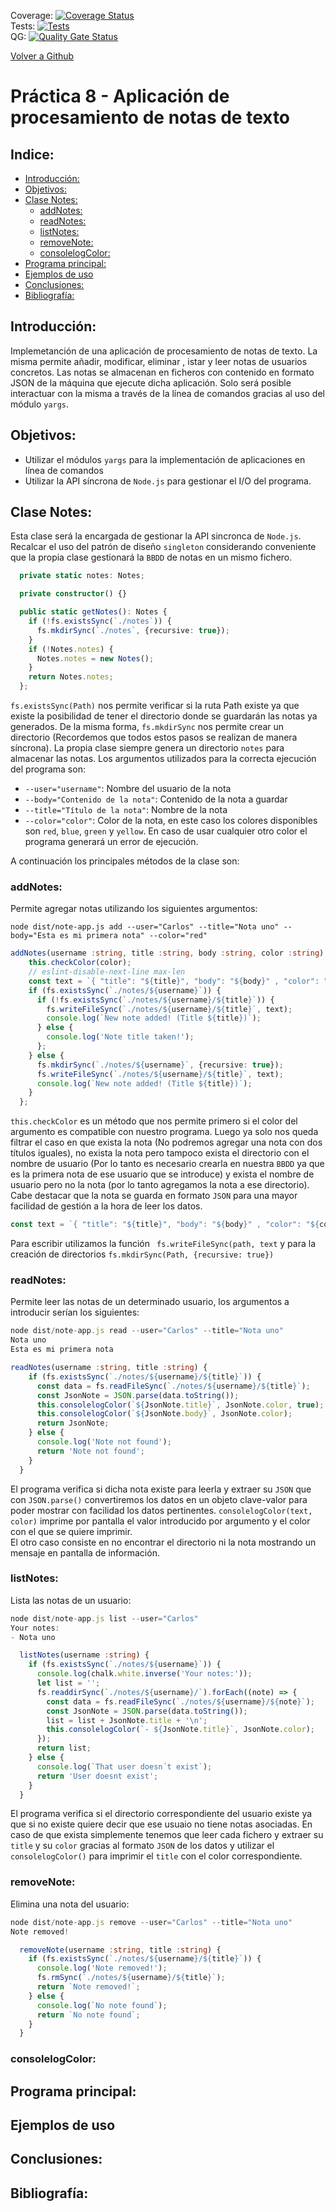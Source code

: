 Coverage:  [![Coverage Status](https://coveralls.io/repos/github/ULL-ESIT-INF-DSI-2021/ull-esit-inf-dsi-20-21-prct08-filesystem-notes-app-carlsjdh/badge.svg)](https://coveralls.io/github/ULL-ESIT-INF-DSI-2021/ull-esit-inf-dsi-20-21-prct08-filesystem-notes-app-carlsjdh)  
Tests: [![Tests](https://github.com/ULL-ESIT-INF-DSI-2021/ull-esit-inf-dsi-20-21-prct08-filesystem-notes-app-carlsjdh/actions/workflows/tests.yml/badge.svg)](https://github.com/ULL-ESIT-INF-DSI-2021/ull-esit-inf-dsi-20-21-prct08-filesystem-notes-app-carlsjdh/actions/workflows/tests.yml)   
QG:  [![Quality Gate Status](https://sonarcloud.io/api/project_badges/measure?project=ULL-ESIT-INF-DSI-2021_ull-esit-inf-dsi-20-21-prct08-filesystem-notes-app-carlsjdh&metric=alert_status)](https://sonarcloud.io/dashboard?id=ULL-ESIT-INF-DSI-2021_ull-esit-inf-dsi-20-21-prct08-filesystem-notes-app-carlsjdh)

[Volver a Github](https://github.com/ULL-ESIT-INF-DSI-2021/ull-esit-inf-dsi-20-21-prct08-filesystem-notes-app-carlsjdh)

<h1> Práctica 8 - Aplicación de procesamiento de notas de texto  </h1>
<h2> Indice: </h2>

- [Introducción:](#introducción)
- [Objetivos:](#objetivos)
- [Clase Notes:](#clase-notes)
  - [addNotes:](#addnotes)
  - [readNotes:](#readnotes)
  - [listNotes:](#listnotes)
  - [removeNote:](#removenote)
  - [consolelogColor:](#consolelogcolor)
- [Programa principal:](#programa-principal)
- [Ejemplos de uso](#ejemplos-de-uso)
- [Conclusiones:](#conclusiones)
- [Bibliografía:](#bibliografía)


## Introducción:
Implemetanción de una aplicación de procesamiento de notas de texto. La misma permite añadir, modificar, eliminar , istar y leer notas de usuarios concretos.
Las notas se almacenan en ficheros con contenido en formato JSON de la máquina que ejecute dicha aplicación. Solo será posible interactuar con la misma a través de la línea de comandos gracias al uso del módulo `yargs`.
## Objetivos:
- Utilizar el módulos `yargs` para la implementación de aplicaciones en línea de comandos
- Utilizar la API síncrona de `Node.js` para gestionar el I/O del programa.
## Clase Notes:
Esta clase será la encargada de gestionar la API sincronca de `Node.js`. Recalcar el uso del patrón de diseño `singleton` considerando conveniente que la propia clase gestionará la `BBDD` de notas en un mismo fichero.
```typescript
  private static notes: Notes;

  private constructor() {}

  public static getNotes(): Notes {
    if (!fs.existsSync(`./notes`)) {
      fs.mkdirSync(`./notes`, {recursive: true});
    }
    if (!Notes.notes) {
      Notes.notes = new Notes();
    }
    return Notes.notes;
  };
```

`fs.existsSync(Path)` nos permite verificar si la ruta Path existe ya que existe la posibilidad de tener el directorio donde se guardarán las notas ya generados. De la misma forma, `fs.mkdirSync` nos permite crear un directorio (Recordemos que todos estos pasos se realizan de manera síncrona).
La propia clase siempre genera un directorio `notes` para almacenar las notas.
Los argumentos utilizados para la correcta ejecución del programa son:
- `--user="username"`: Nombre del usuario de la nota
- `--body="Contenido de la nota"`: Contenido de la nota a guardar
- `--title="Título de la nota"`: Nombre de la nota
- `--color="color"`: Color de la nota, en este caso los colores disponibles son `red`, `blue`, `green` y `yellow`. En caso de usar cualquier otro color el programa generará un error de ejecución.

A continuación los principales métodos de la clase son:
### addNotes:
Permite agregar notas utilizando los siguientes argumentos:  

`node dist/note-app.js add --user="Carlos" --title="Nota uno" --body="Esta es mi primera nota" --color="red"`

````typescript
addNotes(username :string, title :string, body :string, color :string) {
    this.checkColor(color);
    // eslint-disable-next-line max-len
    const text = `{ "title": "${title}", "body": "${body}" , "color": "${color}" }`;
    if (fs.existsSync(`./notes/${username}`)) {
      if (!fs.existsSync(`./notes/${username}/${title}`)) {
        fs.writeFileSync(`./notes/${username}/${title}`, text);
        console.log(`New note added! (Title ${title})`);
      } else {
        console.log('Note title taken!');
      };
    } else {
      fs.mkdirSync(`./notes/${username}`, {recursive: true});
      fs.writeFileSync(`./notes/${username}/${title}`, text);
      console.log(`New note added! (Title ${title})`);
    }
  };
````
`this.checkColor` es un método que nos permite primero si el color del argumento es compatible con nuestro programa. Luego ya solo nos queda filtrar el caso en que exista la nota (No podremos agregar una nota con dos títulos iguales), no exista la nota pero tampoco exista el directorio con el nombre de usuario (Por lo tanto es necesario crearla en nuestra `BBDD` ya que es la primera nota de ese usuario que se introduce) y exista el nombre de usuario pero no la nota (por lo tanto agregamos la nota a ese directorio).
Cabe destacar que la nota se guarda en formato `JSON` para una mayor facilidad de gestión a la hora de leer los datos.

````typescript
const text = `{ "title": "${title}", "body": "${body}" , "color": "${color}" }`;
````
Para escribir utilizamos la función ` fs.writeFileSync(path, text` y para la creación de directorios `fs.mkdirSync(Path, {recursive: true})`  

### readNotes:
Permite leer las notas de un determinado usuario, los argumentos a introducir serían los siguientes:
````typescript
node dist/note-app.js read --user="Carlos" --title="Nota uno"
Nota uno
Esta es mi primera nota
````

````typescript
readNotes(username :string, title :string) {
    if (fs.existsSync(`./notes/${username}/${title}`)) {
      const data = fs.readFileSync(`./notes/${username}/${title}`);
      const JsonNote = JSON.parse(data.toString());
      this.consolelogColor(`${JsonNote.title}`, JsonNote.color, true);
      this.consolelogColor(`${JsonNote.body}`, JsonNote.color);
      return JsonNote;
    } else {
      console.log('Note not found');
      return 'Note not found';
    }
  }
````  
El programa verifica si dicha nota existe para leerla y extraer su `JSON` que con `JSON.parse()` convertiremos los datos en un objeto clave-valor para poder mostrar con facilidad los datos pertinentes. `consolelogColor(text, color)` imprime por pantalla el valor introducido por argumento y el color con el que se quiere imprimir.  
El otro caso consiste en no encontrar el directorio ni la nota mostrando un mensaje en pantalla de información.
### listNotes:
Lista las notas de un usuario:
````typescript
node dist/note-app.js list --user="Carlos"
Your notes:
- Nota uno
````
````typescript
  listNotes(username :string) {
    if (fs.existsSync(`./notes/${username}`)) {
      console.log(chalk.white.inverse('Your notes:'));
      let list = '';
      fs.readdirSync(`./notes/${username}/`).forEach((note) => {
        const data = fs.readFileSync(`./notes/${username}/${note}`);
        const JsonNote = JSON.parse(data.toString());
        list = list + JsonNote.title + '\n';
        this.consolelogColor(`- ${JsonNote.title}`, JsonNote.color);
      });
      return list;
    } else {
      console.log(`That user doesn´t exist`);
      return 'User doesnt exist';
    }
  }
````
El programa verifica si el directorio correspondiente del usuario existe ya que si no existe quiere decir que ese usuaio no tiene notas asociadas. En caso de que exista simplemente tenemos que leer cada fichero y extraer su `title` y su `color` gracias al formato `JSON` de los datos y utilizar el `consolelogColor()` para imprimir el `title` con el color correspondiente.  

### removeNote:
Elimina una nota del usuario:
````typescript
node dist/note-app.js remove --user="Carlos" --title="Nota uno"
Note removed!
````
````typescript
  removeNote(username :string, title :string) {
    if (fs.existsSync(`./notes/${username}/${title}`)) {
      console.log('Note removed!');
      fs.rmSync(`./notes/${username}/${title}`);
      return `Note removed!`;
    } else {
      console.log(`No note found`);
      return `No note found`;
    }
  }
````
### consolelogColor:

## Programa principal:
## Ejemplos de uso
## Conclusiones:
## Bibliografía:

